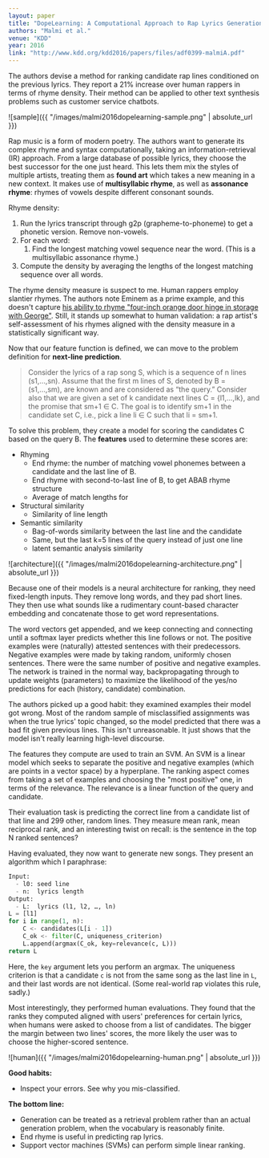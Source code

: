 ```yaml
---
layout: paper
title: "DopeLearning: A Computational Approach to Rap Lyrics Generation"
authors: "Malmi et al."
venue: "KDD"
year: 2016
link: "http://www.kdd.org/kdd2016/papers/files/adf0399-malmiA.pdf"
---
```


The authors devise a method for ranking candidate rap lines conditioned on the previous lyrics. They report a 21% increase over human rappers in terms of rhyme density. Their method can be applied to other text synthesis problems such as customer service chatbots.

![sample]({{ "/images/malmi2016dopelearning-sample.png" | absolute_url }})

<!--more-->

Rap music is a form of modern poetry. The authors want to generate its complex rhyme and syntax computationally, taking an information-retrieval (IR) approach. From a large database of possible lyrics, they choose the best successor for the one just heard. This lets them mix the styles of multiple artists, treating them as **found art** which takes a new meaning in a new context. It makes use of **multisyllabic rhyme**, as well as **assonance rhyme**: rhymes of vowels despite different consonant sounds.

Rhyme density:

1. Run the lyrics transcript through g2p (grapheme-to-phoneme) to get a phonetic version. Remove non-vowels.
2. For each word:
    1. Find the longest matching vowel sequence near the word. (This is a multisyllabic assonance rhyme.)
1. Compute the density by averaging the lengths of the longest matching sequence over all words.


The rhyme density measure is suspect to me. Human rappers employ slantier rhymes. The authors note Eminem as a prime example, and this doesn't capture [his ability to rhyme "four-inch orange door hinge in storage with George"](https://www.youtube.com/watch?v=_kQBVneC30o). Still, it stands up somewhat to human validation: a rap artist's self-assessment of his rhymes aligned with the density measure in a statistically significant way.

Now that our feature function is defined, we can move to the problem definition for **next-line prediction**. 

> Consider the lyrics of a rap song S, which is a sequence of n lines (s1,…,sn). Assume that the first m lines of S, denoted by B = (s1,…,sm), are known and are considered as “the query.” Consider also that we are given a set of k candidate next lines C = {l1,…,lk}, and the promise that sm+1 ∈ C. The goal is to identify sm+1 in the candidate set C, i.e., pick a line li ∈ C such that li = sm+1.

To solve this problem, they create a model for scoring the candidates C based on the query B. The **features** used to determine these scores are:

- Rhyming
  - End rhyme: the number of matching vowel phonemes between a candidate and the last line of B.
  - End rhyme with second-to-last line of B, to get ABAB rhyme structure
  - Average of match lengths for 
- Structural similarity
  - Similarity of line length
- Semantic similarity
  - Bag-of-words similarity between the last line and the candidate
  - Same, but the last k=5 lines of the query instead of just one line
  - latent semantic analysis similarity

![architecture]({{ "/images/malmi2016dopelearning-architecture.png" | absolute_url }})

Because one of their models is a neural architecture for ranking, they need fixed-length inputs. They remove long words, and they pad short lines. They then use what sounds like a rudimentary count-based character embedding and concatenate those to get word representations.

The word vectors get appended, and we keep connecting and connecting until a softmax layer predicts whether this line follows or not. The positive examples were (naturally) attested sentences with their predecessors. Negative examples were made by taking random, uniformly chosen sentences. There were the same number of positive and negative examples. The network is trained in the normal way, backpropagating through to update weights (parameters) to maximize the likelihood of the yes/no predictions for each (history, candidate) combination. 

The authors picked up a good habit: they examined examples their model got wrong. Most of the random sample of misclassified assignments was when the true lyrics' topic changed, so the model predicted that there was a bad fit given previous lines. This isn't unreasonable. It just shows that the model isn't really learning high-level discourse. 

The features they compute are used to train an SVM. An SVM is a linear model which seeks to separate the positive and negative examples (which are points in a vector space) by a hyperplane. The ranking aspect comes from taking a set of examples and choosing the "most positive" one, in terms of the relevance. The relevance is a linear function of the query and candidate.

Their evaluation task is predicting the correct line from a candidate list of that line and 299 other, random lines. They measure mean rank, mean reciprocal rank, and an interesting twist on recall: is the sentence in the top N ranked sentences?

Having evaluated, they now want to generate new songs. They present an algorithm which I paraphrase:

```python
Input:
  - l0: seed line
  - n:  lyrics length
Output:
  - L:  lyrics (l1, l2, …, ln)
L = [l1]
for i in range(1, n):
    C <- candidates(L[i - 1])
    C_ok <- filter(C, uniqueness_criterion)
    L.append(argmax(C_ok, key=relevance(c, L)))
return L
```

Here, the `key` argument lets you perform an argmax. The uniqueness criterion is that a candidate `c` is not from the same song as the last line in `L`, and their last words are not identical. (Some real-world rap violates this rule, sadly.)

Most interestingly, they performed human evaluations. They found that the ranks they computed aligned with users' preferences for certain lyrics, when humans were asked to choose from a list of candidates. The bigger the margin between two lines' scores, the more likely the user was to choose the higher-scored sentence.

![human]({{ "/images/malmi2016dopelearning-human.png" | absolute_url }})


**Good habits:**
- Inspect your errors. See why you mis-classified.

**The bottom line:**
- Generation can be treated as a retrieval problem rather than an actual generation problem, when the vocabulary is reasonably finite.
- End rhyme is useful in predicting rap lyrics.
- Support vector machines (SVMs) can perform simple linear ranking.
